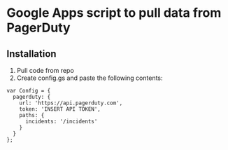 # Google Apps script to pull data from PagerDuty

## Installation

1. Pull code from repo
1. Create config.gs and paste the following contents:

```
var Config = {
  pagerduty: {
    url: 'https://api.pagerduty.com',
    token: 'INSERT API TOKEN',
    paths: {
      incidents: '/incidents'
    }
  }
};
```

